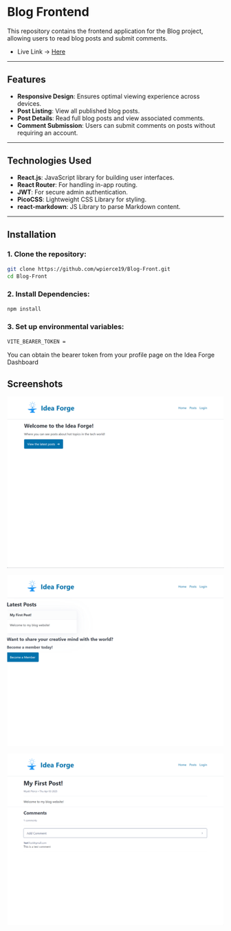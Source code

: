 # Blog Frontend

This repository contains the frontend application for the Blog project, allowing users to read blog posts and submit comments.

- Live Link → [Here](https://94070bcf.blog-home-4o8.pages.dev/)

---

## Features

- **Responsive Design**: Ensures optimal viewing experience across devices.
- **Post Listing**: View all published blog posts.
- **Post Details**: Read full blog posts and view associated comments.
- **Comment Submission**: Users can submit comments on posts without requiring an account.

---

## Technologies Used

- **React.js**: JavaScript library for building user interfaces.
- **React Router**: For handling in-app routing.
- **JWT**: For secure admin authentication.
- **PicoCSS**: Lightweight CSS Library for styling.
- **react-markdown**: JS Library to parse Markdown content.

---

## Installation

### 1. Clone the repository:

```bash
git clone https://github.com/wpierce19/Blog-Front.git
cd Blog-Front
```

### 2. Install Dependencies:

```bash
npm install
```

### 3. Set up environmental variables:

```bash
VITE_BEARER_TOKEN = 
```
You can obtain the bearer token from your profile page on the Idea Forge Dashboard

## Screenshots

![screenshot](./src/assets/preview_landing.png)

![screenshot](./src/assets/preview_home.png)

![screenshot](./src//assets/preview_post.png)
